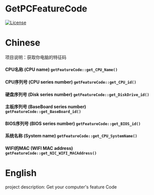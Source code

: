 # GetPCFeatureCode
[![License](https://img.shields.io/badge/License-BSD%203--Clause-blue.svg)](LICENSE.txt)

# Chinese
项目说明：获取你电脑的特征码

#### CPU名称 (CPU name) `````getFeatureCode::get_CPU_Name()`````
#### CPU序列号 (CPU series number) `````getFeatureCode::get_CPU_id()`````
#### 硬盘序列号 (Disk series number) `````getFeatureCode::get_DiskDrive_id()`````
#### 主板序列号 (BaseBoard series number) `````getFeatureCode::get_BaseBoard_id()`````
#### BIOS序列号 (BIOS series number) `````getFeatureCode::get_BIOS_id()`````
#### 系统名称 (System name) `````getFeatureCode::get_CPU_SystemName()`````
#### WIFI的MAC (WIFI MAC address) `````getFeatureCode::get_NIC_WIFI_MACAddress()`````

# English
project description: Get your computer's feature Code
